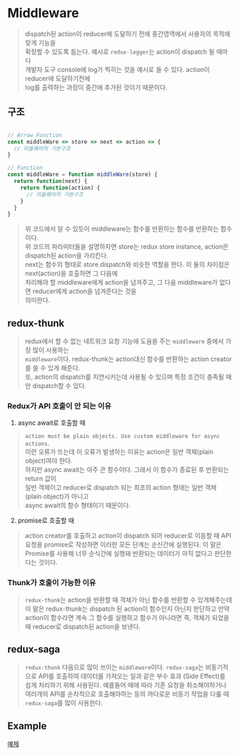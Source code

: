 # Middleware
> dispatch된 action이 reducer에 도달하기 전에 중간영역에서 사용자의 목적에 맞게 기능을  
> 확장할 수 있도록 돕는다. 예시로 `redux-logger`는 action이 dispatch 될 때마다  
> 개발자 도구 console에 log가 찍히는 것을 예시로 들 수 있다. action이 reducer에 도달하기전에  
> log를 출력하는 과정이 중간에 추가된 것이기 때문이다.

## 구조
```js

// Arrow Function
const middleWare => store => next => action => {
  // 미들웨어의 기본구조
}

// Function
const middleWare = function middleWare(store) {
  return function(next) {
    return function(action) {
      // 미들웨어의 기본구조
    }
  }
}
```
> 위 코드에서 알 수 있듯이 middleware는 함수를 반환하는 함수를 반환하는 함수이다.  
> 위 코드의 파라미터들을 설명하자면 store는 redux store instance, action은 dispatch된 action을 가리킨다.  
> next는 함수의 형태로 store.dispatch와 비슷한 역할을 한다. 이 둘의 차이점은 next(action)을 호출하면 그 다음에  
> 처리해야 할 middleware에게 action을 넘겨주고, 그 다음 middleware가 없다면 reducer에게 action을 넘겨준다는 것을  
> 의미한다.

## redux-thunk
> redux에서 할 수 없는 네트워크 요청 기능에 도움을 주는 `middleware` 중에서 가장 많이 사용하는  
> `middleware`이다. redux-thunk는 action대신 함수를 반환하는 action creator를 쓸 수 있게 해준다.  
> 또, action의 dispatch를 지연시키는데 사용될 수 있으며 특정 조건이 충족될 때만 dispatch할 수 있다.

### Redux가 API 호출이 안 되는 이유
1. async await로 호출할 때
> `action must be plain objects. Use custom middleware for async actions`.  
> 이런 오류가 뜨는데 이 오류가 발생하는 이유는 action은 일반 객체(plain object)여야 한다.  
> 하지만 async await는 아주 큰 함수이다. 그래서 이 함수가 종료된 후 반환되는 return 값이  
> 일반 객체이고 reducer로 dispatch 되는 최초의 action 형태는 일반 객체(plain object)가 아니고  
> async await의 함수 형태이기 때문이다.

2. promise로 호출할 때
> action creator를 호출하고 action이 dispatch 되어 reducer로 이동할 때 API요청을 promise로 작성하면
> 이러한 모든 단계는 순신간에 실행된다. 이 말은 Promise를 사용해 너무 순식간에 실행돼 반환되는 데이터가
> 아직 없다고 판단한다는 것이다.

### Thunk가 호출이 가능한 이유
> `redux-thunk`는 action을 반환할 때 객체가 아닌 함수를 반환할 수 있게해주는데 이 말은 redux-thunk는
> dispatch 된 action이 함수인지 아닌지 판단하고 만약 action이 함수라면 계속 그 함수를 실행하고 함수가 아니라면
> 즉, 객체가 되었을 때 reducer로 dispatch된 action을 보낸다.

## redux-saga
> `redux-thunk` 다음으로 많이 쓰이는 `middleware`이다. `redux-saga`는 비동기적으로 API를 호출하여
> 데이터를 가져오는 일과 같은 부수 효과 (Side Effect)를 쉽게 처리하기 위해 사용된다. 예를들어 때에 따라
> 기존 요청을 취소해야하거나 여러개의 API를 순차적으로 호출해야하는 등의 까다로운 비동기 작업을 다룰 때
> `redux-saga`를 많이 사용한다.

## Example
[예제](https://github.com/likegitman/Redux-Middleware-practice)
